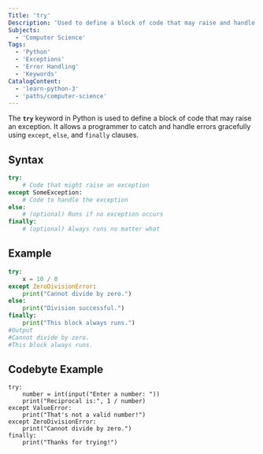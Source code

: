 ```yaml
---
Title: 'try'
Description: 'Used to define a block of code that may raise and handle exceptions.'
Subjects:
  - 'Computer Science'
Tags:
  - 'Python'
  - 'Exceptions'
  - 'Error Handling'
  - 'Keywords'
CatalogContent:
  - 'learn-python-3'
  - 'paths/computer-science'
---
```


The **`try`** keyword in Python is used to define a block of code that may raise an exception. It allows a programmer to catch and handle errors gracefully using `except`, `else`, and `finally` clauses.

## Syntax

```py
try:
    # Code that might raise an exception
except SomeException:
    # Code to handle the exception
else:
    # (optional) Runs if no exception occurs
finally:
    # (optional) Always runs no matter what
```
## Example

```py
try:
    x = 10 / 0
except ZeroDivisionError:
    print("Cannot divide by zero.")
else:
    print("Division successful.")
finally:
    print("This block always runs.")
#Output
#Cannot divide by zero.
#This block always runs.
```

## Codebyte Example

```codebyte/python
try:
    number = int(input("Enter a number: "))
    print("Reciprocal is:", 1 / number)
except ValueError:
    print("That's not a valid number!")
except ZeroDivisionError:
    print("Cannot divide by zero.")
finally:
    print("Thanks for trying!")


